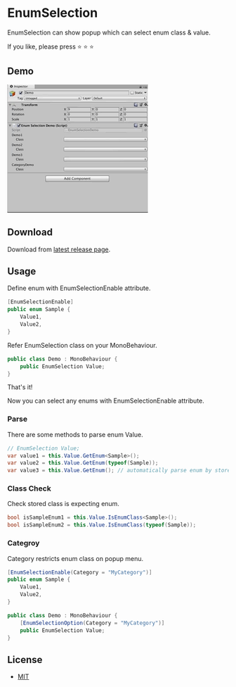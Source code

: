 # EnumSelection

EnumSelection can show popup which can select enum class & value.

If you like, please press  :star: :star: :star:

## Demo

![enum selection](./art/enum_selection.gif)

## Download

Download from [latest release page](https://github.com/mattak/EnumSelection/releases).

## Usage

Define enum with EnumSelectionEnable attribute.

```csharp
[EnumSelectionEnable]
public enum Sample {
    Value1,
    Value2,
}
```

Refer EnumSelection class on your MonoBehaviour.

```csharp
public class Demo : MonoBehaviour {
    public EnumSelection Value;
}
```

That's it!

Now you can select any enums with EnumSelectionEnable attribute.

### Parse

There are some methods to parse enum Value.

```csharp
// EnumSelection Value;
var value1 = this.Value.GetEnum<Sample>();
var value2 = this.Value.GetEnum(typeof(Sample));
var value3 = this.Value.GetEnum(); // automatically parse enum by stored class name & assembly name
```

### Class Check

Check stored class is expecting enum.

```csharp
bool isSampleEnum1 = this.Value.IsEnumClass<Sample>();
bool isSampleEnum2 = this.Value.IsEnumClass(typeof(Sample));
```

### Categroy

Category restricts enum class on popup menu.

```csharp
[EnumSelectionEnable(Category = "MyCategory")]
public enum Sample {
    Value1,
    Value2,
}
```

```csharp
public class Demo : MonoBehaviour {
    [EnumSelectionOption(Category = "MyCategory")]
    public EnumSelection Value;
}
```

## License

- [MIT](./LICENSE.md)
